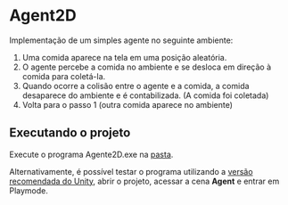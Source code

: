 # Agent2D
Implementação de um simples agente no seguinte ambiente:
1. Uma comida aparece na tela em uma posição aleatória.
2. O agente percebe a comida no ambiente e se desloca em direção à comida para coletá-la.
3. Quando ocorre a colisão entre o agente e a comida, a comida desaparece do ambiente e é contabilizada. (A comida foi coletada)
4. Volta para o passo 1 (outra comida aparece no ambiente)

## Executando o projeto
Execute o programa Agente2D.exe na [pasta](https://github.com/tta13/Agent2D/tree/main/UnityProject/Builds/v1.0).

Alternativamente, é possível testar o programa utilizando a [versão recomendada do Unity](https://unity3d.com/unity/whats-new/2020.3.29), abrir o projeto, acessar a cena **Agent** e entrar em Playmode.
